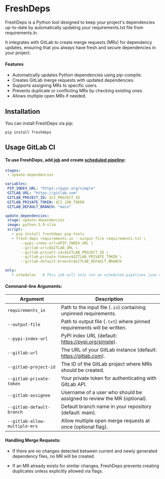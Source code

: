 # FreshDeps

FreshDeps is a Python tool designed to keep your project's dependencies up-to-date by automatically updating your requirements.txt file from requirements.in.

It integrates with GitLab to create merge requests (MRs) for dependency updates, ensuring that you always have fresh and secure dependencies in your project.

#### Features
- Automatically updates Python dependencies using pip-compile.
- Creates GitLab merge requests with updated dependencies.
- Supports assigning MRs to specific users.
- Prevents duplicate or conflicting MRs by checking existing ones.
- Allows multiple open MRs if needed.

## Installation

You can install FreshDeps via pip:

```shell
pip install freshdeps
```


## Usage GitLab CI

#### To use FreshDeps, add [job](https://docs.gitlab.com/ee/ci/jobs/) and create [scheduled pipeline](https://docs.gitlab.com/ee/ci/pipelines/schedules.html):


```yml
stages:
 - update-dependencies

variables:
 PIP_INDEX_URL: "https://pypi.org/simple"
 GITLAB_URL: "https://gitlab.com"
 GITLAB_PROJECT_ID: $CI_PROJECT_ID
 GITLAB_PRIVATE_TOKEN: $CI_JOB_TOKEN
 GITLAB_DEFAULT_BRANCH: "main"

update_dependencies:
 stage: update-dependencies
 image: python:3.9-slim
 script:
   - pip install freshdeps pip-tools
   - fresh-deps requirements.in --output-file requirements.txt \
       --pypi-index-url=$PIP_INDEX_URL \
       --gitlab-url=$GITLAB_URL \
       --gitlab-project-id=$GITLAB_PROJECT_ID \
       --gitlab-private-token=$GITLAB_PRIVATE_TOKEN \
       --gitlab-default-branch=$GITLAB_DEFAULT_BRANCH

only:
   - schedules   # This job will only run on scheduled pipelines (you can adjust this as needed)
```


#### Command-line Arguments:

| Argument | Description |
|-------------|-------------|
| `requirements_in`  | Path to the input file (`.in`) containing unpinned requirements.  |
| `--output-file`  | Path to output file (`.txt`) where pinned requirements will be written.  |
| `--pypi-index-url`  | PyPI index URL (default: https://pypi.org/simple). |
| `--gitlab-url`  | The URL of your GitLab instance (default: https://gitlab.com). |
| `--gitlab-project-id`  | The ID of the GitLab project where MRs should be created. |
| `--gitlab-private-token`  | Your private token for authenticating with GitLab API. |
| `--gitlab-assignee`  | Username of a user who should be assigned to review the MR (optional). |
| `--gitlab-default-branch`  | Default branch name in your repository (default: main). |
| `--gitlab-allow-multiple-mrs`  | Allow multiple open merge requests at once (optional flag). |

#### Handling Merge Requests:

- If there are no changes detected between current and newly generated dependency files, no MR will be created.

- If an MR already exists for similar changes, FreshDeps prevents creating duplicates unless explicitly allowed via flags.
